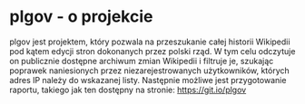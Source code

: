 plgov - o projekcie
===================

plgov jest projektem, który pozwala na przeszukanie całej historii Wikipedii
pod kątem edycji stron dokonanych przez polski rząd. W tym celu odczytuje on
publicznie dostępne archiwum zmian Wikipedii i filtruje je, szukając poprawek
naniesionych przez niezarejestrowanych użytkowników, których adres IP należy
do wskazanej listy. Następnie możliwe jest przygotowanie raportu, takiego jak
ten dostępny na stronie: https://git.io/plgov